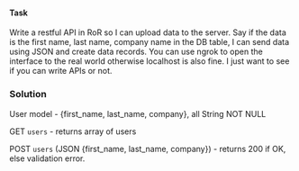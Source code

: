 #### Task
Write a restful API in RoR so I can upload data to the server. Say if the data is the first name, last name, company name in the DB table, I can send data using JSON and create data records. You can use ngrok to open the interface to the real world otherwise localhost is also fine. I just want to see if you can write APIs or not.

### Solution
User model - {first_name, last_name, company}, all String NOT NULL

GET `users` - returns array of users

POST `users` (JSON {first_name, last_name, company}) - returns 200 if OK, else validation error.

